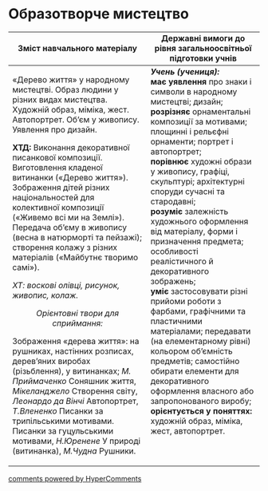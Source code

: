 <div id="hypercomments_widget" class="js-hypercomments-widget invisible"></div>

Образотворче мистецтво
=============================================

<table>
  <tr>
    <td width="55%" align="center"><b>Зміст навчального матеріалу</b></td>
    <td width="45%" align="center"><b>Державні вимоги до рівня загальноосвітньої підготовки учнів</b></td>
  </tr>
<tbody>
  <tr>
    <td width="55%" style="vertical-align:top !important;">
<p>«Дерево життя» у народному мистецтві. Образ людини у різних видах мистецтва. Художній образ, міміка, жест. Автопортрет. Об’єм у живопису. Уявлення про дизайн.</p>
<p><b>ХТД:</b> Виконання декоративної писанкової композиції. Виготовлення кладеної витинанки («Дерево життя»). Зображення дітей різних національностей для колективної композиції («Живемо всі ми на Землі»). Передача об’єму в живопису (весна в натюрморті та пейзажі); створення колажу з різних матеріалів («Майбутнє творимо самі»).</p>
<p><i>ХТ: воскові олівці, рисунок,  живопис, колаж.</i></p>
<center><i>Орієнтовні твори для сприймання:</i></center>
<p>Зображення «дерева життя»: на рушниках, настінних розписах, дерев’яних виробах (різьблення), у витинанках; <i>М. Приймаченко</i> Соняшник життя, <i>Мікеланджело</i> Створення світу, <i>Леонардо да Вінчі</i> Автопортрет, <i>Т.Влененко</i> Писанки за трипільськими мотивами. Писанки за гуцульськими мотивами, <i>Н.Юренене</i> У природі (витинанка), <i>М.Чудна</i> Рушники.</p>
	</td>
<td width="45%" style="vertical-align:top !important;"><b><i>Учень (учениця):</i></b><br>
<b>має уявлення</b> про знаки і символи в народному мистецтві; дизайн;<br>
<b>розрізняє</b> орнаментальні композиції за мотивами; площинні і рельєфні орнаменти; портрет і автопортрет;<br>
<b>порівнює</b> художні образи у живопису, графіці, скульптурі; архітектурні споруди сучасні та стародавні;<br>
<b>розуміє</b> залежність художнього оформлення від матеріалу, форми і призначення предмета; особливості реалістичного й декоративного зображень;<br>
<b>уміє</b> застосовувати різні прийоми роботи з фарбами, графічними та пластичними  матеріалами; передавати (на елементарному рівні) кольором об’ємність предметів; самостійно обирати елементи для декоративного оформлення власного або запропонованого виробу;<br>
<b>орієнтується у поняттях:</b> художній образ, міміка, жест, автопортрет.<br>
</td>
	</tr>
</tbody>
</table>

<div class="js-hypercomments-container">
<a href="http://hypercomments.com" class="hc-link" title="comments widget">comments powered by HyperComments</a>
</div>
